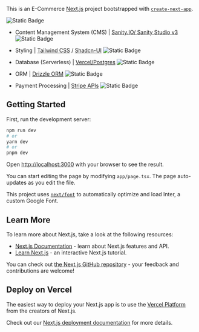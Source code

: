 This is an E-Commerce [Next.js](https://nextjs.org/) project bootstrapped with [`create-next-app`](https://github.com/vercel/next.js/tree/canary/packages/create-next-app).


![Static Badge](https://img.shields.io/badge/NextJS-13-yellow)


* Content Management System (CMS) | [Sanity.IO/ Sanity Studio v3](https://www.sanity.io/) ![Static Badge](https://img.shields.io/badge/CMS-Sanity--IO-red)
* Styling | [Tailwind CSS](https://tailwindcss.com/) / [Shadcn-UI](https://ui.shadcn.com/) ![Static Badge](https://img.shields.io/badge/Tailwind--CSS-Shadcn--UI-green)

* Database (Serverless) |  [Vercel/Postgres](https://vercel.com/docs/storage/vercel-postgres) ![Static Badge](https://img.shields.io/badge/Vercel-Postgres-orange)
* ORM | [Drizzle ORM](https://orm.drizzle.team/) ![Static Badge](https://img.shields.io/badge/ORM-Drizzle_ORM-blue)
* Payment Processing                | [Stripe APIs](https://stripe.com/docs/testing) ![Static Badge](https://img.shields.io/badge/Payment_Checkout-Stripe_APIs-magenta)

## Getting Started

First, run the development server:

```bash
npm run dev
# or
yarn dev
# or
pnpm dev
```

Open [http://localhost:3000](http://localhost:3000) with your browser to see the result.

You can start editing the page by modifying `app/page.tsx`. The page auto-updates as you edit the file.

This project uses [`next/font`](https://nextjs.org/docs/basic-features/font-optimization) to automatically optimize and load Inter, a custom Google Font.

## Learn More

To learn more about Next.js, take a look at the following resources:

- [Next.js Documentation](https://nextjs.org/docs) - learn about Next.js features and API.
- [Learn Next.js](https://nextjs.org/learn) - an interactive Next.js tutorial.

You can check out [the Next.js GitHub repository](https://github.com/vercel/next.js/) - your feedback and contributions are welcome!

## Deploy on Vercel

The easiest way to deploy your Next.js app is to use the [Vercel Platform](https://vercel.com/new?utm_medium=default-template&filter=next.js&utm_source=create-next-app&utm_campaign=create-next-app-readme) from the creators of Next.js.

Check out our [Next.js deployment documentation](https://nextjs.org/docs/deployment) for more details.
